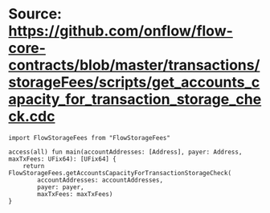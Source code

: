 # Source: https://github.com/onflow/flow-core-contracts/blob/master/transactions/storageFees/scripts/get_accounts_capacity_for_transaction_storage_check.cdc

```
import FlowStorageFees from "FlowStorageFees"

access(all) fun main(accountAddresses: [Address], payer: Address, maxTxFees: UFix64): [UFix64] {
    return FlowStorageFees.getAccountsCapacityForTransactionStorageCheck(
        accountAddresses: accountAddresses, 
        payer: payer, 
        maxTxFees: maxTxFees)
}
```